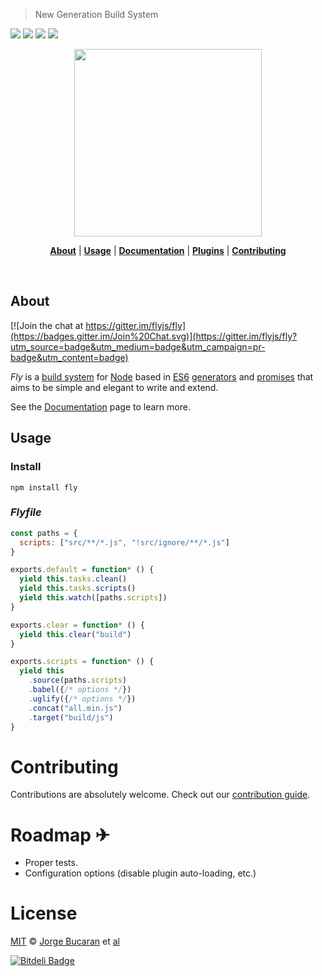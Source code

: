 > New Generation Build System

[![][fly-badge]][fly]
[![][dl-badge]][npm-pkg-link]
![][mit-badge]
[![][TravisLogo]][Travis]




<p align="center">
  <a href="http://github.com/flyjs/fly">
    <img width=300px  src="https://cloud.githubusercontent.com/assets/8317250/8430194/35c6043a-1f6a-11e5-8cbd-af6cc86baa84.png">
  </a>
</p>


<p align="center">
<b><a href="#about">About</a></b>
|
<b><a href="#usage">Usage</a></b>
|
<b><a href="/docs/README.md">Documentation</a></b>
|
<b><a href="https://github.com/flyjs/fly/wiki#plugins">Plugins</a></b>
|
<b><a href="#contributing">Contributing</a></b>
</p>
<br>


## About
[![Join the chat at https://gitter.im/flyjs/fly](https://badges.gitter.im/Join%20Chat.svg)](https://gitter.im/flyjs/fly?utm_source=badge&utm_medium=badge&utm_campaign=pr-badge&utm_content=badge)

_Fly_ is a [build system](https://en.wikipedia.org/wiki/Build_automation) for [Node](https://nodejs.org/) based in [ES6](http://www.ecma-international.org/ecma-262/6.0/index.html) [generators](https://developer.mozilla.org/en-US/docs/Web/JavaScript/Reference/Statements/function*) and [promises](https://developer.mozilla.org/en-US/docs/Web/JavaScript/Reference/Global_Objects/Promise) that aims to be simple and elegant to write and extend.

See the [Documentation](/docs/README.md) page to learn more.

## Usage
### Install

```
npm install fly
```

### _Flyfile_

```js
const paths = {
  scripts: ["src/**/*.js", "!src/ignore/**/*.js"]
}

exports.default = function* () {
  yield this.tasks.clean()
  yield this.tasks.scripts()
  yield this.watch([paths.scripts])
}

exports.clear = function* () {
  yield this.clear("build")
}

exports.scripts = function* () {
  yield this
    .source(paths.scripts)
    .babel({/* options */})
    .uglify({/* options */})
    .concat("all.min.js")
    .target("build/js")
}
```

# Contributing

Contributions are absolutely welcome. Check out our [contribution guide](/CONTRIBUTING.md).

# Roadmap ✈

+ Proper tests.
+ Configuration options (disable plugin auto-loading, etc.)

# License


[MIT](http://opensource.org/licenses/MIT) © [Jorge Bucaran][Author] et [al](https://github.com/flyjs/fly/graphs/contributors)



[![Bitdeli Badge](https://d2weczhvl823v0.cloudfront.net/flyjs/fly/trend.png)](https://bitdeli.com/free "Bitdeli Badge")


[author]: http://about.bucaran.me

[fly]: https://www.github.com/flyjs/fly

[fly-badge]: https://img.shields.io/badge/fly-JS-05B3E1.svg?style=flat-square
[mit-badge]: https://img.shields.io/badge/license-MIT-444444.svg?style=flat-square

[npm-pkg-link]: https://www.npmjs.org/package/fly

[dl-badge]: http://img.shields.io/npm/dm/fly.svg?style=flat-square

[TravisLogo]: http://img.shields.io/travis/flyjs/fly.svg?style=flat-square
[Travis]: https://travis-ci.org/flyjs/fly
